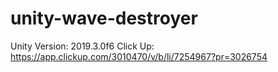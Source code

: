 # unity-wave-destroyer

Unity Version: 2019.3.0f6
Click Up: https://app.clickup.com/3010470/v/b/li/7254967?pr=3026754
